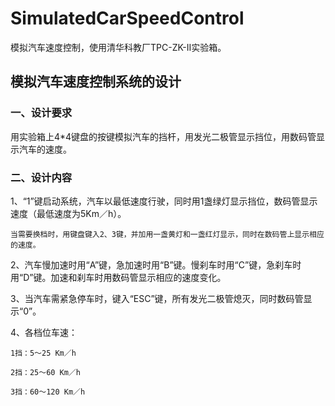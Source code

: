 # SimulatedCarSpeedControl
模拟汽车速度控制，使用清华科教厂TPC-ZK-II实验箱。
## 模拟汽车速度控制系统的设计
### 一、设计要求

用实验箱上4*4键盘的按键模拟汽车的挡杆，用发光二极管显示挡位，用数码管显示汽车的速度。
### 二、设计内容

1、“1”键启动系统，汽车以最低速度行驶，同时用1盏绿灯显示挡位，数码管显示速度（最低速度为5Km／h）。

    当需要换档时，用键盘键入2、3键，并加用一盏黄灯和一盏红灯显示，同时在数码管上显示相应的速度。

2、汽车慢加速时用“A”键，急加速时用“B”键。慢刹车时用“C”键，急刹车时用“D”键。加速和刹车时用数码管显示相应的速度变化。

3、当汽车需紧急停车时，键入“ESC”键，所有发光二极管熄灭，同时数码管显示“0”。

4、各档位车速：

    1挡：5～25 Km／h

    2挡：25～60 Km／h

    3挡：60～120 Km／h
